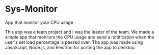 # Sys-Monitor
App that monitor your CPU usage

This app was a team project and I was the leader of the team. We made a simple app that monitors the CPU usage and send a notification when the user's set load percentage is passed over. The app was made using JavaScript, Node.js, and Electron for porting the app to desktop.
